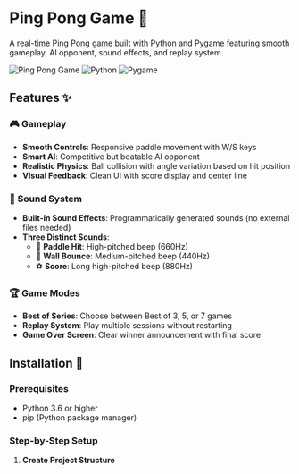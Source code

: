 # Ping Pong Game 🏓

A real-time Ping Pong game built with Python and Pygame featuring smooth gameplay, AI opponent, sound effects, and replay system.

![Ping Pong Game](https://img.shields.io/badge/Game-Ping%20Pong-green)
![Python](https://img.shields.io/badge/Python-3.6%2B-blue)
![Pygame](https://img.shields.io/badge/Pygame-2.5.2-red)

## Features ✨

### 🎮 Gameplay
- **Smooth Controls**: Responsive paddle movement with W/S keys
- **Smart AI**: Competitive but beatable AI opponent
- **Realistic Physics**: Ball collision with angle variation based on hit position
- **Visual Feedback**: Clean UI with score display and center line

### 🎵 Sound System
- **Built-in Sound Effects**: Programmatically generated sounds (no external files needed)
- **Three Distinct Sounds**:
  - 🎯 **Paddle Hit**: High-pitched beep (660Hz)
  - 🧱 **Wall Bounce**: Medium-pitched beep (440Hz) 
  - ⚽ **Score**: Long high-pitched beep (880Hz)

### 🏆 Game Modes
- **Best of Series**: Choose between Best of 3, 5, or 7 games
- **Replay System**: Play multiple sessions without restarting
- **Game Over Screen**: Clear winner announcement with final score

## Installation 🚀

### Prerequisites
- Python 3.6 or higher
- pip (Python package manager)

### Step-by-Step Setup

1. **Create Project Structure**
